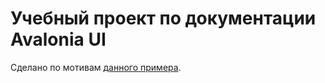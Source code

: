 # Учебный проект по документации Avalonia UI

Сделано по мотивам [данного примера](https://docs.avaloniaui.net/docs/tutorials/todo-list-app/).


